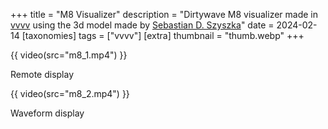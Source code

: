 +++
title = "M8 Visualizer"
description = "Dirtywave M8 visualizer made in [vvvv](https://visualprogramming.net) using the 3d model made by [Sebastian D. Szyszka](https://sebastianszyszka.com)"
date = 2024-02-14
[taxonomies]
tags = ["vvvv"]
[extra]
thumbnail = "thumb.webp"
+++

{{ video(src="m8_1.mp4") }}

Remote display

{{ video(src="m8_2.mp4") }}

Waveform display
